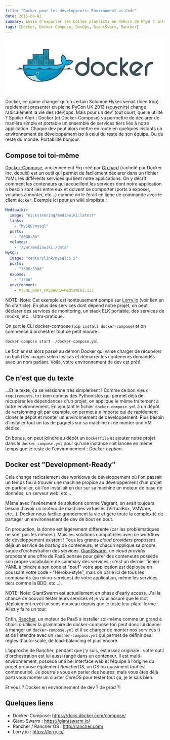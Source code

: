 ```yaml
---
title: "Docker pour les développeurs: Environment as Code"
date: 2015-08-02
summary: Envie d'exporter ses belles playlists en dehors de Whyd ? Introducing "WhydToGo".
tags: [Docker, Docker-Compose, DevOps, GiantSwarm, Rancher]
---
```



![Ajout d'un dépôt](./images/docker-logo.png)

Docker, ce game changer qu'un certain Solomon Hykes venait (bien trop) rapidement presenter en pleine PyCon UK 2013 ([souvenirs](https://www.youtube.com/watch?v=wW9CAH9nSLs)) change radicalement la vie des (dev)ops. Mais pour un dev' tout court, quelle utilité ?
Spoiler Alert : Docker (et Docker-Compose) va permettre de déclarer de manière simple et portable un ensemble de services tiers liés à notre application. Chaque dev peut alors mettre en route en quelques instants un environnement de développement _iso_ à celui du reste de son équipe. Ou du reste du monde. Portabilité bonjour.

## Compose toi toi-même

[Docker-Compose](https://docs.docker.com/compose/), anciennement Fig créé par [Orchard](https://www.orchardup.com/) (racheté par Docker Inc. depuis) est un outil qui permet de facilement déclarer dans un fichier YaML les différents services qui lient notre applications. On y décrit comment les conteneurs qui accueillent les services dont notre application a besoin sont liés entre eux et doivent se comporter (ports à exposer, volumes à monter, etc...) comme on le ferait en ligne de commande avec le client `docker`. Exemple ici pour un wiki simpliste :

```yaml
Mediawiki:
  image: "nickstenning/mediawiki:latest"
  links:
    - "MySQL:mysql"
  ports:
    - "8088:80"
  volumes:
    - "/var/mediawiki:/data"
MySQL:
  image: "centurylink/mysql:5.5"
  ports:
    - "3306:3306"
  expose:
    - "3306"
  environment:
    - MYSQL_ROOT_PASSWORD=MediaWiki.123
```

NOTE: Note: Cet exemple est honteusement pompé sur [Lorry.io](https://lorry.io/) (voir lien en fin d'article). En plus des services dont dépend notre projet, on peut déclarer des services de monitoring, un stack ELK portable, des services de mocks, etc... Ultra-pratique.

On sort le CLI docker-compose (`pip install docker-compose`) et on commence à orchestrer tout ce petit monde :

```bash
docker-compose start ./docker-compose.yml
```

Le fichier est alors passé au démon Docker qui va se charger de récupérer ou build les images selon les cas et démarrer les conteneurs demandés avec un nom parlant. Voilà, votre environnement de dev est prêt!

## Ce n'est que du texte

...Et le texte, ça se versionne très simplement ! Comme ce bon vieux `requirements.txt` bien connus des Pythonistes qui permet déjà de récupérer les dépendances d'un projet, on applique le même traitement à notre environnement. En ajoutant le fichier `docker-compose.yml` à un dépôt de versionning git par exemple, on permet à n'importe qui de rapidement cloner le dépôt et monter un environnement de développement. Plus besoin d'installer tout un tas de paquets sur sa machine ni de monter une VM dédiée.

En bonus, on peut joindre au dépôt un `Dockerfile` et ajouter notre projet dans le `docker-compose.yml` pour qu'une instance soit lancée en même temps que le reste de l'environnement : _Docker-ception_.

## Docker est "Development-Ready"

Cela change radicalement des worklows de développement où l'on passait un temps fou à trouver une machine propice au développement d'un projet en particulier, où l'on installait en dur sur sa machine un moteur de base de données, un serveur web, etc...

Même avec l'avènement de solutions comme Vagrant, on avait toujours besoin d'avoir un moteur de machines virtuelles (VirtualBox, VMWare, etc...). Docker nous facilite grandement la vie et gère toute la complexité de partager un environnement de dev de bout en bout.

En production, la donne est légèrement différente (car les problématiques ne sont pas les mêmes). Mais les solutions compatibles avec ce workflow de développement existent ! Tous les grands _cloud providers_ proposent déjà un service de _hosting_ de conteneurs; et chacun applique sa propre sauce d'orchestration des services. [GiantSwarm](https://giantswarm.io/), un _cloud provider_ proposant une offre de PaaS pensée pour gérer des conteneurs possède son propre vocabulaire de summary des services : c'est un dernier fichier YAML à joindre à son code et "pouf" votre application est déployée en poussant votre code - "Heroku-style", mais on parle ici de _tous_ les composants (ou micro-services) de votre application, même les services tiers comme la BDD, etc...).

NOTE: Note: GiantSwarm est actuellement en phase d'early access. J'ai la chance de pouvoir tester leurs services et je vous assure que le mot déploiement revêt un sens nouveau depuis que je teste leur plate-forme. Allez y faire un tour.

Enfin, [Rancher](http://rancher.com/rancher-feature-iii/), un moteur de PaaS à installer soi-même comme un grand à choisi d'utiliser la grammaire de docker-compose (on peut donc lui donner à manger un `docker-compose.yml` et il se charger de monter nos services !) et de l'étendre avec un `rancher-compose.yml` qui permet de définir des règles d'auto-scale, de load-balancing et plus encore.

L’approche de Rancher, pendant que j’y suis, est assez originale : votre outil d'orchestration est lui aussi rangé dans un conteneur. Il est multi-environnement, possède une bel interface web et l’équipe à l’origine du projet propose également _RancherOS_, un OS ou quasiment _tout_ est conteneurisé. Je pourrais vous en parler des heures, mais vous êtes déjà parti vous monter un cluster _CoreOS_ pour tester tout ça, je le sais bien.

Et vous ? Docker en environnement de dev ? de prod ?!

## Quelques liens

- Docker-Compose: https://docs.docker.com/compose/
- Giant-Swarm : https://giantswarm.io/
- Rancher / Rancher OS : http://rancher.com/
- Lorry.io : https://lorry.io/
